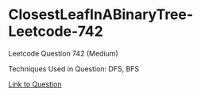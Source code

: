 # ClosestLeafInABinaryTree-Leetcode-742

Leetcode Question 742 (Medium)

Techniques Used in Question:
DFS, BFS

[Link to Question](https://leetcode.com/problems/closest-leaf-in-a-binary-tree/)
